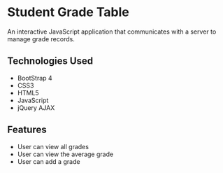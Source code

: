 # Student Grade Table
An interactive JavaScript application that communicates with a server to manage grade records.

## Technologies Used
* BootStrap 4
* CSS3
* HTML5
* JavaScript
* jQuery AJAX

## Features
* User can view all grades
* User can view the average grade
* User can add a grade

##

